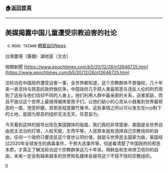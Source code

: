 ###  [:house:返回首頁](https://github.com/ourhimalayas/txt)
---

## 美媒揭露中国儿童遭受宗教迫害的社论
` G-NEWS TAIWAN` [轉載自GNews](https://gnews.org/zh-hans/690569/)

台灣農場（籌備）滿地富（文衣）

相關新聞
[https://www.epochtimes.com/b5/20/12/26/n12646725.htm](https://www.epochtimes.com/b5/20/12/26/n12646725.htm)

法轮功在中国政府遭受迫害一事，全世界都知道，这个宗教群体不畏强权，几十年来一直坚持与邪恶的政府做抗争，中国政府几乎把人类最邪恶与违反人伦的刑罚用到了这些与他们信仰不同的人身上，他们利用人群中最亲密的关系，迫害家庭，而且不放过这个世界上最值得被疼爱孩子们，让他们幼小的心灵从小就看到世界最邪恶的一面，饱受折磨，其邪恶程度罄竹难书，这些事情之所以可以发生在ccp制下的土地，是因为邪恶的组织无法无天，任意妄为。

今天看到这样的报导出现在美国媒体的版面，我们真的非常感谢，美国是全世界自由民主法治的灯塔，人权天赋，生而平等，人民原本就有选择自己宗教信仰的自由，任何一个政府只要违反这个普世认同价值，就是与世界民主国家为敌，美国经过2020年全球发生的病毒事件，干预大选事件等，彻底看清楚了中国政府的邪恶本质，才真正了解法轮功这个宗教群体这几十年来，用鲜血和生命捍卫信仰的自由，未来一定会有越来越多的世界知名媒体会报导这个不屈不挠的宗教组织。

0
